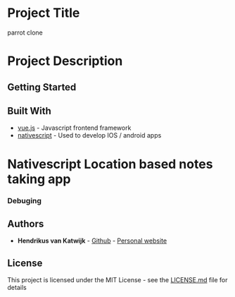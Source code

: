 # Project Title

parrot clone

# Project Description

## Getting Started


## Built With

* [vue.js](https://vuejs.org/) - Javascript frontend framework
* [nativescript](https://nativescript.org/) - Used to develop IOS / android apps


# Nativescript Location based notes taking app

### Debuging

## Authors

* **Hendrikus van Katwijk** - [Github](https://github.com/vankatwijk) - [Personal website](https://hpvk.com)

## License

This project is licensed under the MIT License - see the [LICENSE.md](LICENSE.md) file for details